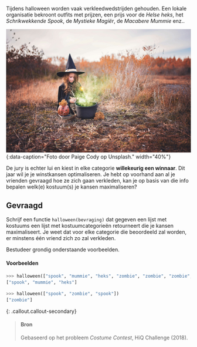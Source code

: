 Tijdens halloween worden vaak verkleedwedstrijden gehouden. Een lokale organisatie bekroont outfits met prijzen, een prijs voor de *Helse heks*, het *Schrikwekkende Spook*, de *Mystieke Magiër*, de *Macabere Mummie* enz..

![Foto door Paige Cody op Unsplash.](media/paige-cody.jpg "Foto door Paige Cody op Unsplash."){:data-caption="Foto door Paige Cody op Unsplash." width="40%"}

De jury is echter lui en kiest in elke categorie **willekeurig een winnaar**. Dit jaar wil je je winstkansen optimaliseren. Je hebt op voorhand aan al je vrienden gevraagd hoe ze zich gaan verkleden, kan je op basis van die info bepalen welk(e) kostuum(s) je kansen maximaliseren?

## Gevraagd
Schrijf een functie `halloween(bevraging)` dat gegeven een lijst met kostuums een lijst met kostuumcategorieën retourneert die je kansen maximaliseert. Je weet dat voor elke categorie die beoordeeld zal worden, er minstens één vriend zich zo zal verkleden.

Bestudeer grondig onderstaande voorbeelden.

#### Voorbeelden

```python
>>> halloween(["spook", "mummie", "heks", "zombie", "zombie", "zombie", "zombie", "zombie"])
["spook", "mummie", "heks"]
```

```python
>>> halloween(["spook", "zombie", "spook"])
["zombie"]
```


{: .callout.callout-secondary}
>#### Bron
> Gebaseerd op het probleem *Costume Contest*, HiQ Challenge (2018). 
